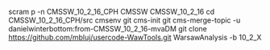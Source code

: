 
scram p -n CMSSW_10_2_16_CPH CMSSW CMSSW_10_2_16
cd CMSSW_10_2_16_CPH/src
cmsenv
git cms-init
git cms-merge-topic -u danielwinterbottom:from-CMSSW_10_2_16-mvaDM
git clone https://github.com/mbluj/usercode-WawTools.git WarsawAnalysis -b 10_2_X
